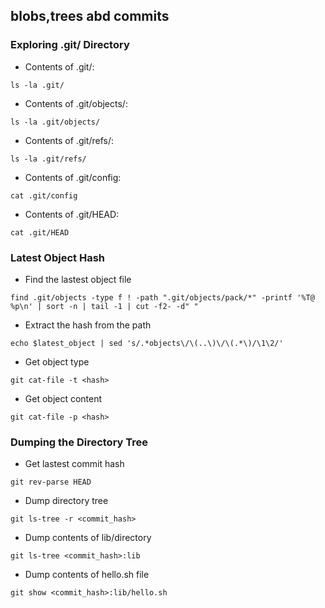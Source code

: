 
## blobs,trees abd commits
### Exploring .git/ Directory
* Contents of .git/:
```
ls -la .git/
```
* Contents of .git/objects/:
```
ls -la .git/objects/
```
* Contents of .git/refs/:
```
ls -la .git/refs/
```
* Contents of .git/config:
```
cat .git/config
```
* Contents of .git/HEAD:
```
cat .git/HEAD
```
### Latest Object Hash
* Find the lastest object file
```
find .git/objects -type f ! -path ".git/objects/pack/*" -printf '%T@ %p\n' | sort -n | tail -1 | cut -f2- -d" "
```
* Extract the hash from the path
```
echo $latest_object | sed 's/.*objects\/\(..\)\/\(.*\)/\1\2/'
```
* Get object type
```
git cat-file -t <hash>
```
* Get object content
```
git cat-file -p <hash>
```
### Dumping the Directory Tree
* Get lastest commit hash
```
git rev-parse HEAD
```
* Dump directory tree
```
git ls-tree -r <commit_hash>
```
* Dump contents of lib/directory
```
git ls-tree <commit_hash>:lib
```
* Dump contents of hello.sh file
```
git show <commit_hash>:lib/hello.sh
```